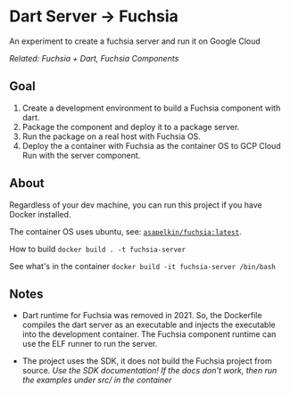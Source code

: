 # Dart Server -> Fuchsia

An experiment to create a fuchsia server and run it on Google Cloud

_Related: Fuchsia + Dart, Fuchsia Components_

## Goal

1. Create a development environment to build a Fuchsia component with dart.
2. Package the component and deploy it to a package server.
3. Run the package on a real host with Fuchsia OS.
4. Deploy the a container with Fuchsia as the container OS to GCP Cloud Run with the server component.

## About

Regardless of your dev machine, you can run this project if you have Docker installed.

The container OS uses ubuntu, see: [`asapelkin/fuchsia:latest`](https://github.com/asapelkin/fuchsia-docker/blob/main/Dockerfile).

How to build
`docker build . -t fuchsia-server`

See what's in the container
`docker build -it fuchsia-server /bin/bash`

## Notes

- Dart runtime for Fuchsia was removed in 2021. So, the Dockerfile compiles the dart server as an executable and injects the executable into the development container. The Fuchsia component runtime can use the ELF runner to run the server.

- The project uses the SDK, it does not build the Fuchsia project from source. _Use the SDK documentation! If the docs don't work, then run the examples under src/ in the container_
